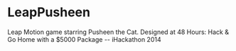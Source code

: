 LeapPusheen
========

Leap Motion game starring Pusheen the Cat. 
Designed at 48 Hours: Hack &amp; Go Home with a $5000 Package -- iHackathon 2014
